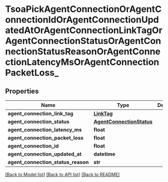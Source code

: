 # TsoaPickAgentConnectionOrAgentConnectionIdOrAgentConnectionUpdatedAtOrAgentConnectionLinkTagOrAgentConnectionStatusOrAgentConnectionStatusReasonOrAgentConnectionLatencyMsOrAgentConnectionPacketLoss_

## Properties
Name | Type | Description | Notes
------------ | ------------- | ------------- | -------------
**agent_connection_link_tag** | [**LinkTag**](LinkTag.md) |  | 
**agent_connection_status** | [**AgentConnectionStatus**](AgentConnectionStatus.md) |  | [optional] 
**agent_connection_latency_ms** | **float** |  | [optional] 
**agent_connection_packet_loss** | **float** |  | [optional] 
**agent_connection_id** | **float** |  | 
**agent_connection_updated_at** | **datetime** |  | 
**agent_connection_status_reason** | **str** |  | [optional] 

[[Back to Model list]](../README.md#documentation-for-models) [[Back to API list]](../README.md#documentation-for-api-endpoints) [[Back to README]](../README.md)

